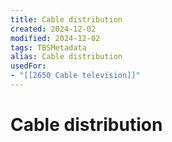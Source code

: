 ```yaml
---
title: Cable distribution
created: 2024-12-02
modified: 2024-12-02
tags: TBSMetadata
alias: Cable distribution
usedFor:
- "[[2650 Cable television]]"
---
```

# Cable distribution
